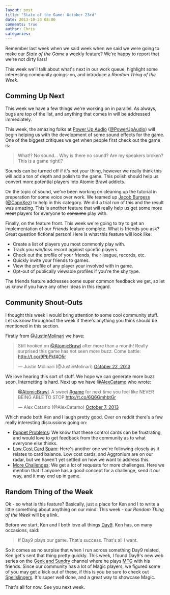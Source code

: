 ```yaml
---
layout: post
title: "State of the Game: October 23rd"
date: 2013-10-23 08:00
comments: true
author: Chris
categories: 
---
```


Remember last week when we said week when we said we were going to make our <em>State of the Game</em> a weekly feature? We're happy to report that we're not dirty liars!

This week we'll talk about what's next in our work queue, highlight some interesting community goings-on, and introduce a <em>Random Thing of the Week</em>.

<!-- more -->

## Comming Up Next

This week we have a few things we're working on in parallel. As always, bugs are top of the list, and anything that comes in will be addressed immediately.

This week, the amazing folks at <a target="_blank" href="http://powerupaudio.com/">Power Up Audio</a> (<a target="_blank" href="https://twitter.com/PowerUpAudio">@PowerUpAudio</a>) will begin helping us with the development of some sound effects for the game. One of the biggest critiques we get when people first check out the game is: 

> What!? No sound... Why is there no sound? Are my speakers broken? This is a game right!?

Sounds can be turned off if it's not your thing, however we really think this will add a ton of depth and polish to the game. This polish should help us convert more potential players into Atomic Brawl addicts.

On the topic of sound, we've been working on cleaning up the tutorial in preperation for some voice over work. We teamed up <a target="_blank" href="http://www.makewordshappen.com/">Jacob Burgess</a> (<a href="https://twitter.com/CapnXez">@CapnXez</a>) to help in this category. We did a trial run of this and the result was amazing. This is another feature that will really help us get some more <strike>meat</strike> players for everyone to <strike>consume</strike> play with.

Finally, on the feature front. This week we're going to try to get an implementation of our <em>Friends</em> feature complete. What is friends you ask? Great question fictional person! Here is what this feature will look like:

* Create a list of players you most commonly play with.
* Track you win/loss record against spcefic players.
* Check out the profile of your friends, their league, records, etc.
* Quickly invite your friends to games.
* View the profile of any player your involved with in game.
* Opt-out of publically viewable profiles if you're the shy type.

The friends feature addresses some super common feedback we get, so let us know if you have any other ideas in this regard.

## Community Shout-Outs

I thought this week I would bring attention to some cool community stuff. Let us know throughout the week if there's anything you think should be mentioned in this section.

Firstly from <a target="_blank" href="https://twitter.com/JustinMolinari">@JustinMolinari</a> we have:

<blockquote class="twitter-tweet"><p>Still hooked on <a href="https://twitter.com/AtomicBrawl">@AtomicBrawl</a> after more than a month! Really surprised this game has not seen more buzz. Come battle: <a href="http://t.co/9PbPkf4O5r">http://t.co/9PbPkf4O5r</a></p>&mdash; Justin Molinari (@JustinMolinari) <a href="https://twitter.com/JustinMolinari/statuses/392732194214383616">October 22, 2013</a></blockquote>
<script async src="//platform.twitter.com/widgets.js" charset="utf-8"></script>

We love hearing this sort of stuff. We hope we can generate more buzz soon. Internetting is hard. Next up we have <a target="_blank" href="https://twitter.com/AlexCatamo">@AlexCatamo</a> who wrote:

<blockquote class="twitter-tweet"><p><a href="https://twitter.com/AtomicBrawl">@AtomicBrawl</a>. A sweet <a href="https://twitter.com/search?q=%23game&amp;src=hash">#game</a> for next time you feel like NEVER BEING ABLE TO STOP <a href="http://t.co/6Q6GmhbtGr">http://t.co/6Q6GmhbtGr</a></p>&mdash; Alex Catamo (@AlexCatamo) <a href="https://twitter.com/AlexCatamo/statuses/387128815010709504">October 7, 2013</a></blockquote>
<script async src="//platform.twitter.com/widgets.js" charset="utf-8"></script>

Which made both Ken and I laugh pretty good. Over on reddit there's a few really interesting discussions going on:

* <a target="_blank" href="http://www.reddit.com/r/atomicbrawl/comments/1osh8d/rethinking_puppet_etc/">Puppet Problems</a>: We know that these control cards can be frustrating, and would love to get feedback from the community as to what everyone else thinks.
* <a target="_blank" href="http://www.reddit.com/r/atomicbrawl/comments/1oiy4s/low_cost_card_spam_is_broken_i_suggest_a_fix/">Low Cost Card Spam</a>: Here's another one we're following closely as it relates to card balance. Low cost cards, and Aggronium are on our radar, but we haven't yet settled on how we want to address this.
* <a target="_blank" href="http://www.reddit.com/r/atomicbrawl/comments/1oy277/more_challenges/">More Challenges</a>: We get a lot of requests for more challenges. Here we mention that if anyone has a good concept for a challenge, send it our way, and it may end up in game.

## Random Thing of the Week

Ok - so what is this feature? Basically, just a place for Ken and I to write a little something about anything on our mind. This week - our <em>Random Thing of the Week</em> will be a link. 

Before we start, Ken and I both love all things <a target="_blank" href="http://day9.tv/">Day9</a>. Ken has, on many occasions, said:

> If Day9 plays our game. That's success. That's all I want. 

So it comes as no surpise that when I run across something Day9 related, Ken get's sent that thing pretty quickly. This week, I found Day9's new web series on the <a target="_blank" href="http://www.geekandsundry.com/">Geek and Sundry</a> channel where he plays <a target="_blank" href="http://www.wizards.com/magic/">MTG</a> with his friends. Since our community has a lot of Magic players, we figured some of you may get a kick out of these, if this is you be sure to check out <a target="_blank" href="http://spellslingers.geekandsundry.com/">Spellslingers</a>. It's super well done, and a great way to showcase Magic.

That's all for now. See you next week.

